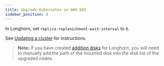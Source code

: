```yaml
---
title: Upgrade Kubernetes on AWS EKS
sidebar_position: 4
---
```


<head>
  <link rel="canonical" href="https://main--longhornio-docusaurus.netlify.app/advanced-resources/support-managed-k8s-service/upgrade-k8s-on-eks"/>
</head>

In Longhorn, set `replica-replenishment-wait-interval` to `0`.

See [Updating a cluster](https://docs.aws.amazon.com/eks/latest/userguide/update-cluster.html) for instructions.

> **Note:** If you have created [addition disks](./manage-node-group-on-eks#create-additional-volume) for Longhorn, you will need to manually add the path of the mounted disk into the disk list of the upgraded nodes.